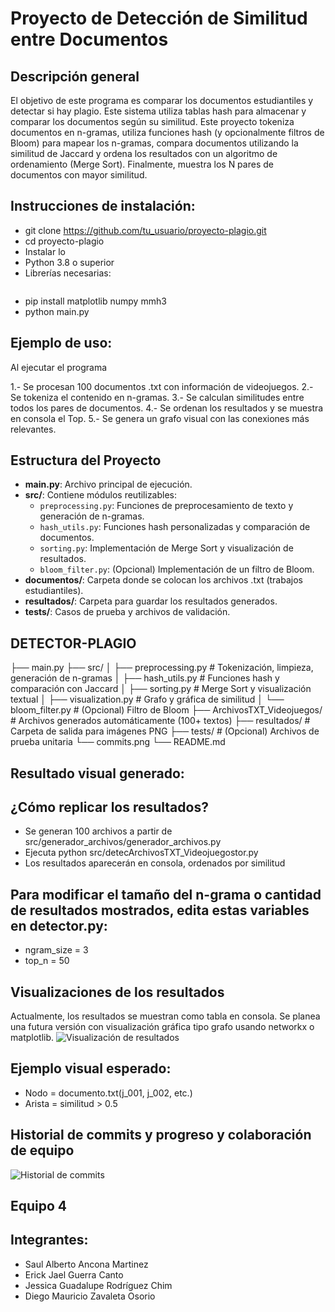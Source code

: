 # Proyecto de Detección de Similitud entre Documentos

## Descripción general
El objetivo de este programa es comparar los documentos estudiantiles y detectar si hay plagio.
Este sistema utiliza tablas hash para almacenar y comparar los documentos según su similitud.
Este proyecto tokeniza documentos en n-gramas, utiliza funciones hash (y opcionalmente filtros de Bloom) para mapear los n-gramas, compara documentos utilizando la similitud de Jaccard y ordena los resultados con un algoritmo de ordenamiento (Merge Sort). Finalmente, muestra los N pares de documentos con mayor similitud.

## Instrucciones de instalación:
- git clone https://github.com/tu_usuario/proyecto-plagio.git
- cd proyecto-plagio
- Instalar lo
- Python 3.8 o superior
- Librerías necesarias:
  ```bash
- pip install matplotlib numpy mmh3
- python main.py

## Ejemplo de uso:
Al ejecutar el programa

1.- Se procesan 100 documentos .txt con información de videojuegos.
2.- Se tokeniza el contenido en n-gramas.
3.- Se calculan similitudes entre todos los pares de documentos.
4.- Se ordenan los resultados y se muestra en consola el Top.
5.- Se genera un grafo visual con las conexiones más relevantes.

## Estructura del Proyecto
- **main.py**: Archivo principal de ejecución.
- **src/**: Contiene módulos reutilizables:
  - `preprocessing.py`: Funciones de preprocesamiento de texto y generación de n-gramas.
  - `hash_utils.py`: Funciones hash personalizadas y comparación de documentos.
  - `sorting.py`: Implementación de Merge Sort y visualización de resultados.
  - `bloom_filter.py`: (Opcional) Implementación de un filtro de Bloom.
- **documentos/**: Carpeta donde se colocan los archivos .txt (trabajos estudiantiles).
- **resultados/**: Carpeta para guardar los resultados generados.
- **tests/**: Casos de prueba y archivos de validación.

## DETECTOR-PLAGIO
├── main.py 
├── src/ 
│ 
  ├── preprocessing.py # Tokenización, limpieza, generación de n-gramas 
  │ 
  ├── hash_utils.py # Funciones hash y comparación con Jaccard 
  │ 
  ├── sorting.py # Merge Sort y visualización textual 
  │ 
  ├── visualization.py # Grafo y gráfica de similitud 
  │ 
  └── bloom_filter.py # (Opcional) Filtro de Bloom 
├── ArchivosTXT_Videojuegos/ # Archivos generados automáticamente (100+ textos) 
├── resultados/ # Carpeta de salida para imágenes PNG 
├── tests/ # (Opcional) Archivos de prueba unitaria 
└── commits.png
└── README.md

## Resultado visual generado:
## ¿Cómo replicar los resultados?
- Se generan 100 archivos a partir de src/generador_archivos/generador_archivos.py 
- Ejecuta python src/detecArchivosTXT_Videojuegostor.py
- Los resultados aparecerán en consola, ordenados por similitud

## Para modificar el tamaño del n-grama o cantidad de resultados mostrados, edita estas variables en detector.py:
- ngram_size = 3
- top_n = 50

## Visualizaciones de los resultados
Actualmente, los resultados se muestran como tabla en consola. Se planea una futura versión con visualización gráfica tipo grafo usando networkx o matplotlib.
![Visualización de resultados](./resultados/similarity_results.png)
## Ejemplo visual esperado:
- Nodo = documento.txt(j_001, j_002, etc.)
- Arista = similitud > 0.5


## Historial de commits y progreso y colaboración de equipo
![Historial de commits](./imagenes/commits.png)

## Equipo 4
## Integrantes:
- Saul Alberto Ancona Martinez
- Erick Jael Guerra Canto
- Jessica Guadalupe Rodríguez Chim
- Diego Mauricio Zavaleta Osorio
